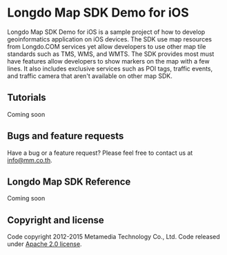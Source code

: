 # Longdo Map SDK Demo for iOS

Longdo Map SDK Demo for iOS is a sample project of how to develop geoinformatics application on iOS devices. The SDK use map resources from Longdo.COM services yet allow developers to use other map tile standards such as TMS, WMS, and WMTS. The SDK provides most must have features allow developers to show markers on the map with a few lines. It also includes exclusive services such as POI tags, traffic events, and traffic camera that aren't available on other map SDK.

## Tutorials

Coming soon

## Bugs and feature requests

Have a bug or a feature request? Please feel free to contact us at [info@mm.co.th](info@mm.co.th).

## Longdo Map SDK Reference

Coming soon

## Copyright and license

Code copyright 2012-2015 Metamedia Technology Co., Ltd. Code released under [Apache 2.0 license](https://github.com/MetamediaTechnology/longdo-map-demo-ios/blob/master/LICENSE).
